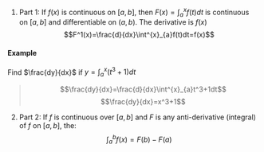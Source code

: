 1. Part 1:
	If $f(x)$ is continuous on $[a,b]$, then $F(x)=\int^{x}_{a}f(t)dt$ is continuous on $[a,b]$ and differentiable on $(a,b)$. The derivative is $f(x)$
		$$F^1(x)=\frac{d}{dx}\int^{x}_{a}f(t)dt=f(x)$$
#### Example
Find $\frac{dy}{dx}$ if $y=\int^{x}_{a}(t^3+1)dt$
> $$\frac{dy}{dx}=\frac{d}{dx}\int^{x}_{a}t^3+1dt$$
> $$\frac{dy}{dx}=x^3+1$$
2. Part 2:
	If $f$ is continuous over $[a,b]$ and $F$ is any anti-derivative (integral) of $f$ on $[a,b]$, the: $$\int^{b}_{a}f(x)=F(b)-F(a)$$